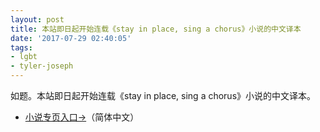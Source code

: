 ```yaml
---
layout: post
title: 本站即日起开始连载《stay in place, sing a chorus》小说的中文译本
date: '2017-07-29 02:40:05'
tags:
- lgbt
- tyler-joseph
---
```



如题。本站即日起开始连载《stay in place, sing a chorus》小说的中文译本。

- [小说专页入口→](http://www.talklate.org/dun4real/stay-in-place-sing-a-chorus-zhs)（简体中文）


